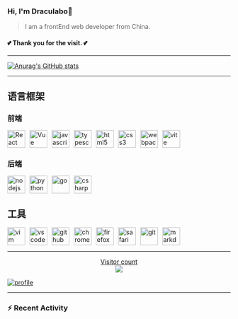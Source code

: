 ### Hi, I'm Draculabo👋
>
>I am a frontEnd web developer from China.

#### 💕 Thank you for the visit.  💕

---

[![Anurag's GitHub stats](https://github-readme-stats.vercel.app/api?hide=stars&username=Draculabo&count_private=true&show_icons=true&&bg_color=30,40941c,cb1597&title_color=fff&text_color=fff&icon_color=fc0)](https://github.com/anuraghazra/github-readme-stats)

---
## 语言框架

<div>
<div>
<h3>前端</h3><div style="display: flex; flex-wrap: wrap; gap: 10px;"><img src="https://cdn.jsdelivr.net/gh/devicons/devicon/icons/react/react-original.svg" width="40" height="40" alt="React"/>
<img src="https://cdn.jsdelivr.net/gh/devicons/devicon/icons/vuejs/vuejs-original.svg" width="40" height="40" alt="Vue"/>
<img src="https://cdn.jsdelivr.net/gh/devicons/devicon/icons/javascript/javascript-original.svg" width="40" height="40" alt="javascript"/>
<img src="https://cdn.jsdelivr.net/gh/devicons/devicon/icons/typescript/typescript-original.svg"  width="40" height="40" alt="typescript"/>
<img src="https://cdn.jsdelivr.net/gh/devicons/devicon/icons/html5/html5-original.svg" width="40" height="40" alt="html5"/>
<img src="https://cdn.jsdelivr.net/gh/devicons/devicon/icons/css3/css3-original.svg" width="40" height="40" alt="css3"/>
<img src="https://cdn.jsdelivr.net/gh/devicons/devicon/icons/webpack/webpack-original.svg" width="40" height="40" alt="webpack"/>
<img src="https://cn.vitejs.dev/logo.svg" width="40" height="40" alt="vite"/>

</div>

</div>
<div>
<h3>后端</h3>
<div style="display: flex; flex-wrap: wrap; gap: 10px;">
<img src="https://cdn.jsdelivr.net/gh/devicons/devicon/icons/nodejs/nodejs-original.svg" width="40" height="40" alt="nodejs"/>
<img src="https://cdn.jsdelivr.net/gh/devicons/devicon/icons/python/python-original.svg" width="40" height="40" alt="python"/>
<img src="https://cdn.jsdelivr.net/gh/devicons/devicon/icons/go/go-original.svg" width="40" height="40" alt="go"/>
<img src="https://cdn.jsdelivr.net/gh/devicons/devicon/icons/csharp/csharp-original.svg" width="40" height="40" alt="csharp"/>

</div>
</div>

</div>

## 工具

<div style="display: flex; flex-wrap: wrap; gap: 10px;">
<img src="https://cdn.jsdelivr.net/gh/devicons/devicon/icons/vim/vim-original.svg"  width="40" height="40" alt="vim"/>
<img src="https://cdn.jsdelivr.net/gh/devicons/devicon/icons/vscode/vscode-original.svg" width="40" height="40" alt="vscode"/>
<img src="https://cdn.jsdelivr.net/gh/devicons/devicon/icons/github/github-original.svg"  width="40" height="40" alt="github"/>
<img src="https://cdn.jsdelivr.net/gh/devicons/devicon/icons/chrome/chrome-original.svg" width="40" height="40" alt="chrome"/>
<img src="https://cdn.jsdelivr.net/gh/devicons/devicon/icons/firefox/firefox-original.svg" width="40" height="40" alt="firefox"/>
<img src="https://cdn.jsdelivr.net/gh/devicons/devicon/icons/safari/safari-original.svg" width="40" height="40" alt="safari"/>
<img src="https://cdn.jsdelivr.net/gh/devicons/devicon/icons/git/git-original.svg" width="40" height="40" alt="git"/>
<img src="https://cdn.jsdelivr.net/gh/devicons/devicon/icons/markdown/markdown-original.svg" width="40" height="40" alt="markdown"/>

</div>

---

<a href="#">
<p align="center"> Visitor count<br> <img src="https://profile-counter.glitch.me/Draculabo/count.svg" /></p>
</a>

[![profile](https://github-profile-trophy.vercel.app/?username=Draculabo&theme=algolia&column=8)](https://github-profile-trophy.vercel.app/?username=Draculabo&theme=algolia&column=8)

---

### :zap: Recent Activity

<!--START_SECTION:activity-->

<!--END_SECTION:activity-->